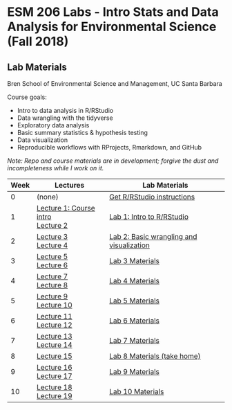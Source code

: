 # ESM 206 Labs - Intro Stats and Data Analysis for Environmental Science (Fall 2018)
## Lab Materials

Bren School of Environmental Science and Management, UC Santa Barbara 

Course goals: 

  - Intro to data analysis in R/RStudio
  - Data wrangling with the tidyverse
  - Exploratory data analysis
  - Basic summary statistics & hypothesis testing
  - Data visualization 
  - Reproducible workflows with RProjects, Rmarkdown, and GitHub

*Note: Repo and course materials are in development; forgive the dust and incompleteness while I work on it.*

Week | Lectures | Lab Materials| 
-----|--------| ---------
0 | (none) | [Get R/RStudio instructions](https://github.com/allisonhorst/esm-206-2018/tree/master/week_0) 
1 | [Lecture 1: Course intro](https://docs.google.com/presentation/d/1cPWa6NqbEot8dBjVC7UKPjF72Q7myYjHqyBYS9HO_qg/edit?usp=sharing)<br>[Lecture 2]() | [Lab 1: Intro to R/RStudio](https://github.com/allisonhorst/esm-206-2018/tree/master/week_1) 
2 | [Lecture 3]()<br>[Lecture 4]() | [Lab 2: Basic wrangling and visualization](https://github.com/allisonhorst/esm-206-2018/tree/master/week_2)
3 | [Lecture 5]()<br>[Lecture 6]() | [Lab 3 Materials](https://github.com/allisonhorst/esm-206-2018/tree/master/week_3) 
4 | [Lecture 7]()<br>[Lecture 8]() | [Lab 4 Materials](https://github.com/allisonhorst/esm-206-2018/tree/master/week_4) 
5 | [Lecture 9]()<br>[Lecture 10]()| [Lab 5 Materials](https://github.com/allisonhorst/esm-206-2018/tree/master/week_5)
6 | [Lecture 11]()<br>[Lecture 12]() | [Lab 6 Materials](https://github.com/allisonhorst/esm-206-2018/tree/master/week_6) 
7 | [Lecture 13]()<br>[Lecture 14]() | [Lab 7 Materials](https://github.com/allisonhorst/esm-206-2018/tree/master/week_7)
8 | [Lecture 15]() | [Lab 8 Materials (take home)](https://github.com/allisonhorst/esm-206-2018/tree/master/week_8)
9 | [Lecture 16]()<br>[Lecture 17]() | [Lab 9 Materials](https://github.com/allisonhorst/esm-206-2018/tree/master/week_9)
10 | [Lecture 18]()<br>[Lecture 19]() | [Lab 10 Materials](https://github.com/allisonhorst/esm-206-2018/tree/master/week_10)
